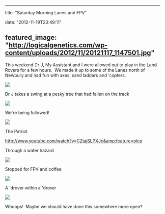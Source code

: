 
---
title: "Saturday Morning Lanes and FPV"

date: "2012-11-19T23:49:11"

featured_image: "http://logicalgenetics.com/wp-content/uploads/2012/11/20121117_1147501.jpg"
---


This weekend Dr J, My Assistant and I were allowed out to play in the Land Rovers for a few hours.  We made it up to some of the Lanes north of Newbury and had fun with axes, sand ladders and 'copters.

<a href="http://logicalgenetics.com/wp-content/uploads/2012/11/20121117_1147501.jpg"><img src="http://logicalgenetics.com/wp-content/uploads/2012/11/20121117_1147501.jpg"/></a>

Dr J takes a swing at a pesky tree that had fallen on the track

<a href="http://logicalgenetics.com/wp-content/uploads/2012/11/IMAG0390.jpg"><img src="http://logicalgenetics.com/wp-content/uploads/2012/11/IMAG0390.jpg"/></a>

We're being followed!

<a href="http://logicalgenetics.com/wp-content/uploads/2012/11/IMAG0377.jpg"><img src="http://logicalgenetics.com/wp-content/uploads/2012/11/IMAG0377.jpg"/></a>

The Patriot

http://www.youtube.com/watch?v=CZtajSLPXJo&amp;feature=plcp

Through a water hazard

<a href="http://logicalgenetics.com/wp-content/uploads/2012/11/20121117_105405.jpg"><img src="http://logicalgenetics.com/wp-content/uploads/2012/11/20121117_105405.jpg"/></a>

Stopped for FPV and coffee

<a href="http://logicalgenetics.com/wp-content/uploads/2012/11/20121117_105126.jpg"><img src="http://logicalgenetics.com/wp-content/uploads/2012/11/20121117_105126.jpg"/></a>

A 'drover within a 'drover

<a href="http://logicalgenetics.com/wp-content/uploads/2012/11/IMAG0378.jpg"><img src="http://logicalgenetics.com/wp-content/uploads/2012/11/IMAG0378.jpg"/></a>

Whoops!  Maybe we should have done this somewhere more open?